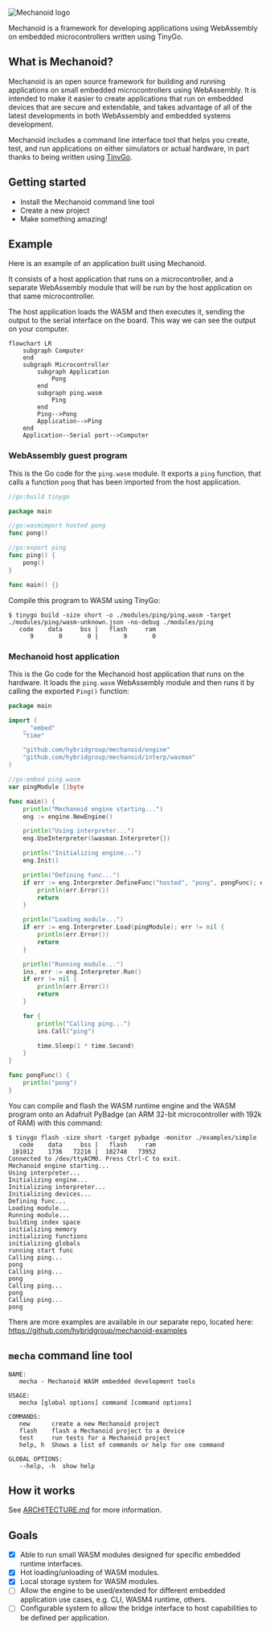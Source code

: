 ![Mechanoid logo](https://mechanoid.io/images/logo-black.png)

Mechanoid is a framework for developing applications using WebAssembly on embedded microcontrollers written using TinyGo.

## What is Mechanoid?

Mechanoid is an open source framework for building and running applications on small embedded microcontrollers using WebAssembly. It is intended to make it easier to create applications that run on embedded devices that are secure and extendable, and takes advantage of all of the latest developments in both WebAssembly and embedded systems development.

Mechanoid includes a command line interface tool that helps you create, test, and run applications on either simulators or actual hardware, in part thanks to being written using [TinyGo](https://tinygo.org/).

## Getting started

- Install the Mechanoid command line tool
- Create a new project
- Make something amazing!

## Example

Here is an example of an application built using Mechanoid.

It consists of a host application that runs on a microcontroller, and a separate WebAssembly module that will be run by the host application on that same microcontroller.

The host application loads the WASM and then executes it, sending the output to the serial interface on the board. This way we can see the output on your computer.

```mermaid
flowchart LR
    subgraph Computer
    end
    subgraph Microcontroller
        subgraph Application
            Pong
        end
        subgraph ping.wasm
            Ping
        end
        Ping-->Pong
        Application-->Ping
    end
    Application--Serial port-->Computer
```

### WebAssembly guest program

This is the Go code for the `ping.wasm` module. It exports a `ping` function, that calls a function `pong` that has been imported from the host application.

```go
//go:build tinygo

package main

//go:wasmimport hosted pong
func pong()

//go:export ping
func ping() {
	pong()
}

func main() {}
```

Compile this program to WASM using TinyGo:

```
$ tinygo build -size short -o ./modules/ping/ping.wasm -target ./modules/ping/wasm-unknown.json -no-debug ./modules/ping
   code    data     bss |   flash     ram
      9       0       0 |       9       0
```

### Mechanoid host application

This is the Go code for the Mechanoid host application that runs on the hardware. It loads the `ping.wasm` WebAssembly module and then runs it by calling the exported `Ping()` function:

```go
package main

import (
	_ "embed"
	"time"

	"github.com/hybridgroup/mechanoid/engine"
	"github.com/hybridgroup/mechanoid/interp/wasman"
)

//go:embed ping.wasm
var pingModule []byte

func main() {
	println("Mechanoid engine starting...")
	eng := engine.NewEngine()

	println("Using interpreter...")
	eng.UseInterpreter(&wasman.Interpreter{})

	println("Initializing engine...")
	eng.Init()

	println("Defining func...")
	if err := eng.Interpreter.DefineFunc("hosted", "pong", pongFunc); err != nil {
		println(err.Error())
		return
	}

	println("Loading module...")
	if err := eng.Interpreter.Load(pingModule); err != nil {
		println(err.Error())
		return
	}

	println("Running module...")
	ins, err := eng.Interpreter.Run()
	if err != nil {
		println(err.Error())
		return
	}

	for {
		println("Calling ping...")
		ins.Call("ping")

		time.Sleep(1 * time.Second)
	}
}

func pongFunc() {
	println("pong")
}
```

You can compile and flash the WASM runtime engine and the WASM program onto an Adafruit PyBadge (an ARM 32-bit microcontroller with 192k of RAM) with this command:

```
$ tinygo flash -size short -target pybadge -monitor ./examples/simple
   code    data     bss |   flash     ram
 101012    1736   72216 |  102748   73952
Connected to /dev/ttyACM0. Press Ctrl-C to exit.
Mechanoid engine starting...
Using interpreter...
Initializing engine...
Initializing interpreter...
Initializing devices...
Defining func...
Loading module...
Running module...
building index space
initializing memory
initializing functions
initializing globals
running start func
Calling ping...
pong
Calling ping...
pong
Calling ping...
pong
Calling ping...
pong
```

There are more examples are available in our separate repo, located here:
https://github.com/hybridgroup/mechanoid-examples


## `mecha` command line tool

```
NAME:
   mecha - Mechanoid WASM embedded development tools

USAGE:
   mecha [global options] command [command options] 

COMMANDS:
   new      create a new Mechanoid project
   flash    flash a Mechanoid project to a device
   test     run tests for a Mechanoid project
   help, h  Shows a list of commands or help for one command

GLOBAL OPTIONS:
   --help, -h  show help
```

## How it works

See [ARCHITECTURE.md](./ARCHITECTURE.md) for more information.

## Goals

- [X] Able to run small WASM modules designed for specific embedded runtime interfaces.
- [X] Hot loading/unloading of WASM modules.
- [X] Local storage system for WASM modules.
- [ ] Allow the engine to be used/extended for different embedded application use cases, e.g. CLI, WASM4 runtime, others.
- [ ] Configurable system to allow the bridge interface to host capabilities to be defined per application.

